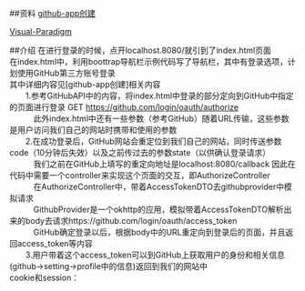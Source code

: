 ##资料
[github-app创建](https://developer.github.com/apps/building-oauth-apps/authorizing-oauth-apps/)

[Visual-Paradigm](http://www.visual-paradigm.com)

##介绍
在进行登录的时候，点开localhost.8080/就引到了index.html页面  
在index.html中，利用boottrap导航栏示例代码写了导航栏，其中有登录选项，计划使用GitHub第三方账号登录  
其中详细内容见[github-app创建]相关内容  
　　1.参考GitHubAPI中的内容，将index.html中登录的部分定向到GitHub中指定的页面进行登录 GET https://github.com/login/oauth/authorize  
　　　此外index.html中还有一些参数（参考GitHub）随着URL传输，这些参数是用户访问我们自己的网站时携带和使用的参数  
　　2.在成功登录后，GitHub网站会重定位到我们自己的网站，同时传送参数code（10分钟后失效）以及之前传过去的参数state（以供确认登录请求）  
　　　我们之前在GitHub上填写的重定向地址是localhost:8080/callback 因此在代码中需要一个controller来实现这个页面的交互，即AuthorizeController  
　　　在AuthorizeController中，带着AccessTokenDTO去githubprovider中模拟请求  
　　　GithubProvider是一个okhttp的应用，模拟带着AccessTokenDTO解析出来的body去请求https://github.com/login/oauth/access_token  
　　　GitHub确定登录以后，根据body中的URL重定向到登录后的页面，并且返回access_token等内容  
　　3.用户带着这个access_token可以到GitHub上获取用户的身份和相关信息(github->setting->profile中的信息)返回到我们的网站中  
cookie和session：
